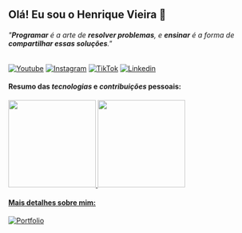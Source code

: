 ## Olá! Eu sou o __Henrique Vieira__ 🤙

###### "___Programar___ é a arte de ___resolver problemas___, e ___ensinar___ é a forma de ___compartilhar essas soluções___."

[![Youtube](https://img.shields.io/badge/YouTube-FF0000?style=for-the-badge&logo=youtube&logoColor=white)](https://www.youtube.com/@henriquevieiradev)
[![Instagram](https://img.shields.io/badge/Instagram-E4405F?style=for-the-badge&logo=instagram&logoColor=white)](https://www.instagram.com/henriquevieira.dev)
[![TikTok](https://img.shields.io/badge/TikTok-000000?style=for-the-badge&logo=tiktok&logoColor=white)](https://www.tiktok.com/@henriquevieira.dev)
[![Linkedin](https://img.shields.io/badge/LinkedIn-0077B5?style=for-the-badge&logo=linkedin&logoColor=white)](https://www.linkedin.com/in/henrique-vieira-da-silva)
<br>

#### Resumo das ___tecnologias___ e ___contribuições___ pessoais:

<div>
    <a href = "https://github.com/henriquevieiradasilva">
    <img height = "175em" src = "https://github-readme-stats.vercel.app/api?username=henriquevieiradasilva&show_icons=false&theme=dark">
    <img height = "175em" src ="https://github-readme-stats.vercel.app/api/top-langs/?username=henriquevieiradasilva&layout=donut&theme=dark">
<div>
  
#### Mais detalhes sobre mim:

[![Portfolio](https://img.shields.io/website?label=henriquevieiradasilva.com.br&style=for-the-badge&url=https://henriquevieiradasilva.com.br)](https://www.henriquevieiradasilva.com.br)
